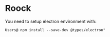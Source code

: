 # Roock


You need to setup electron environment with:


```
Users@ npm install --save-dev @types/electron"
```
